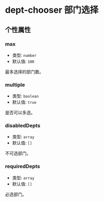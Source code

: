 # dept-chooser 部门选择

## 个性属性

### max

- 类型: `number`
- 默认值: `100`

最多选择的部门数。

### multiple

- 类型: `boolean`
- 默认值: `true`

是否可以多选。

### disabledDepts

- 类型: `array`
- 默认值: `[]`

不可选部门。

### requiredDepts

- 类型: `array`
- 默认值: `[]`

必选部门。